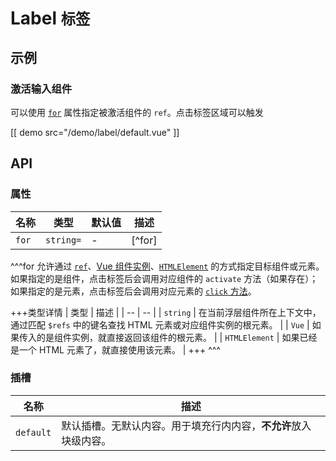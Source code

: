 # Label <small>标签</small>

## 示例

### 激活输入组件

可以使用 [`for`](#props-for) 属性指定被激活组件的 `ref`。点击标签区域可以触发

[[ demo src="/demo/label/default.vue" ]]

## API

### 属性

| 名称 | 类型 | 默认值 | 描述 |
| -- | -- | -- | -- |
| ``for`` | `string=` | - | [^for] |

^^^for
允许通过 [`ref`](https://v2.cn.vuejs.org/v2/guide/components-edge-cases.html#%E8%AE%BF%E9%97%AE%E5%AD%90%E7%BB%84%E4%BB%B6%E5%AE%9E%E4%BE%8B%E6%88%96%E5%AD%90%E5%85%83%E7%B4%A0)、[Vue 组件实例](https://v2.cn.vuejs.org/v2/guide/instance.html)、[`HTMLElement`](https://developer.mozilla.org/zh-CN/docs/Web/API/HTMLElement) 的方式指定目标组件或元素。如果指定的是组件，点击标签后会调用对应组件的 `activate` 方法（如果存在）；如果指定的是元素，点击标签后会调用对应元素的 [`click` 方法](https://developer.mozilla.org/en-US/docs/Web/API/HTMLElement/click)。

+++类型详情
| 类型 | 描述 |
| -- | -- |
| `string` | 在当前浮层组件所在上下文中，通过匹配 `$refs` 中的键名查找 HTML 元素或对应组件实例的根元素。 |
| `Vue` | 如果传入的是组件实例，就直接返回该组件的根元素。 |
| `HTMLElement` | 如果已经是一个 HTML 元素了，就直接使用该元素。 |
+++
^^^


### 插槽

| 名称 | 描述 |
| -- | -- |
| ``default`` | 默认插槽。无默认内容。用于填充行内内容，**不允许**放入块级内容。 |
